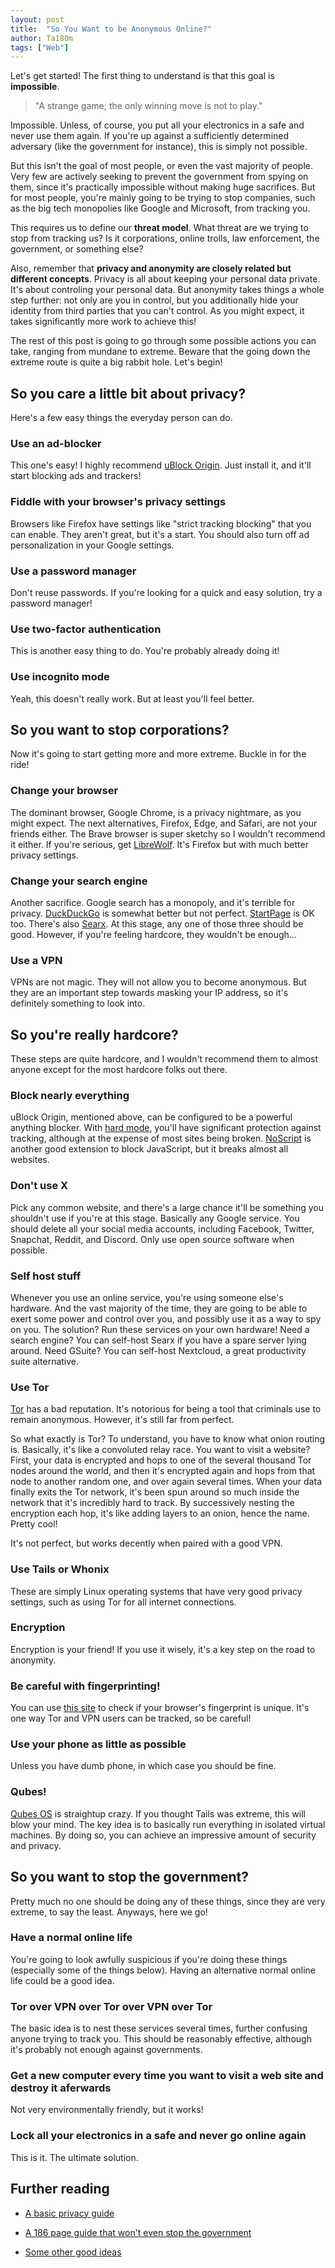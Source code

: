 ```yaml
---
layout: post
title:  "So You Want to be Anonymous Online?"
author: Ta180m
tags: ["Web"]
---
```



Let's get started! The first thing to understand is that this goal is **impossible**.

> "A strange game; the only winning move is not to play."

Impossible. Unless, of course, you put all your electronics in a safe and never use them again. If you're up against a sufficiently determined adversary (like the government for instance), this is simply not possible.

But this isn't the goal of most people, or even the vast majority of people. Very few are actively seeking to prevent the government from spying on them, since it's practically impossible without making huge sacrifices. But for most people, you're mainly going to be trying to stop companies, such as the big tech monopolies like Google and Microsoft, from tracking you.

This requires us to define our **threat model**. What threat are we trying to stop from tracking us? Is it corporations, online trolls, law enforcement, the government, or something else?

Also, remember that **privacy and anonymity are closely related but different concepts**. Privacy is all about keeping your personal data private. It's about controling your personal data. But anonymity takes things a whole step further: not only are you in control, but you additionally hide your identity from third parties that you can't control. As you might expect, it takes significantly more work to achieve this!

The rest of this post is going to go through some possible actions you can take, ranging from mundane to extreme. Beware that the going down the extreme route is quite a big rabbit hole. Let's begin!


## So you care a little bit about privacy?

Here's a few easy things the everyday person can do.

### Use an ad-blocker

This one's easy! I highly recommend [uBlock Origin](https://ublockorigin.com/). Just install it, and it'll start blocking ads and trackers!

### Fiddle with your browser's privacy settings

Browsers like Firefox have settings like "strict tracking blocking" that you can enable. They aren't great, but it's a start. You should also turn off ad personalization in your Google settings.

### Use a password manager

Don't reuse passwords. If you're looking for a quick and easy solution, try a password manager!

### Use two-factor authentication

This is another easy thing to do. You're probably already doing it!

### Use incognito mode

Yeah, this doesn't really work. But at least you'll feel better.


## So you want to stop corporations?

Now it's going to start getting more and more extreme. Buckle in for the ride!

### Change your browser

The dominant browser, Google Chrome, is a privacy nightmare, as you might expect. The next alternatives, Firefox, Edge, and Safari, are not your friends either. The Brave browser is super sketchy so I wouldn't recommend it either. If you're serious, get [LibreWolf](https://librewolf-community.gitlab.io/). It's Firefox but with much better privacy settings.

### Change your search engine

Another sacrifice. Google search has a monopoly, and it's terrible for privacy. [DuckDuckGo](https://duckduckgo.com/) is somewhat better but not perfect. [StartPage](https://startpage.com/) is OK too. There's also [Searx](https://searx.me/). At this stage, any one of those three should be good. However, if you're feeling hardcore, they wouldn't be enough...

### Use a VPN

VPNs are not magic. They will not allow you to become anonymous. But they are an important step towards masking your IP address, so it's definitely something to look into.


## So you're really hardcore?

These steps are quite hardcore, and I wouldn't recommend them to almost anyone except for the most hardcore folks out there.

### Block nearly everything

uBlock Origin, mentioned above, can be configured to be a powerful anything blocker. With [hard mode](https://github.com/gorhill/uBlock/wiki/Blocking-mode:-hard-mode), you'll have significant protection against tracking, although at the expense of most sites being broken. [NoScript](https://noscript.net/) is another good extension to block JavaScript, but it breaks almost all websites.

### Don't use X

Pick any common website, and there's a large chance it'll be something you shouldn't use if you're at this stage. Basically any Google service. You should delete all your social media accounts, including Facebook, Twitter, Snapchat, Reddit, and Discord. Only use open source software when possible.

### Self host stuff

Whenever you use an online service, you're using someone else's hardware. And the vast majority of the time, they are going to be able to exert some power and control over you, and possibly use it as a way to spy on you. The solution? Run these services on your own hardware! Need a search engine? You can self-host Searx if you have a spare server lying around. Need GSuite? You can self-host Nextcloud, a great productivity suite alternative.

### Use Tor

[Tor](https://www.torproject.org/) has a bad reputation. It's notorious for being a tool that criminals use to remain anonymous. However, it's still far from perfect.

So what exactly is Tor? To understand, you have to know what onion routing is. Basically, it's like a convoluted relay race. You want to visit a website? First, your data is encrypted and hops to one of the several thousand Tor nodes around the world, and then it's encrypted again and hops from that node to another random one, and over again several times. When your data finally exits the Tor network, it's been spun around so much inside the network that it's incredibly hard to track. By successively nesting the encryption each hop, it's like adding layers to an onion, hence the name. Pretty cool!

It's not perfect, but works decently when paired with a good VPN.

### Use Tails or Whonix

These are simply Linux operating systems that have very good privacy settings, such as using Tor for all internet connections.

### Encryption

Encryption is your friend! If you use it wisely, it's a key step on the road to anonymity.

### Be careful with fingerprinting!

You can use [this site](https://amiunique.org/) to check if your browser's fingerprint is unique. It's one way Tor and VPN users can be tracked, so be careful!

### Use your phone as little as possible

Unless you have dumb phone, in which case you should be fine.

### Qubes!

[Qubes OS](https://www.qubes-os.org/) is straightup crazy. If you thought Tails was extreme, this will blow your mind. The key idea is to basically run everything in isolated virtual machines. By doing so, you can achieve an impressive amount of security and privacy.


## So you want to stop the government?

Pretty much no one should be doing any of these things, since they are very extreme, to say the least. Anyways, here we go!

### Have a normal online life

You're going to look awfully suspicious if you're doing these things (especially some of the things below). Having an alternative normal online life could be a good idea.

### Tor over VPN over Tor over VPN over Tor

The basic idea is to nest these services several times, further confusing anyone trying to track you. This should be reasonably effective, although it's probably not enough against governments.

### Get a new computer every time you want to visit a web site and destroy it aferwards

Not very environmentally friendly, but it works!

### Lock all your electronics in a safe and never go online again

This is it. The ultimate solution.


## Further reading

- [A basic privacy guide](https://onlineprivacy101.info/)

- [A 186 page guide that won't even stop the government](https://anonymousplanet.org/guide.pdf)

- [Some other good ideas](https://gist.github.com/bluehat/354432b82650d0a722ed)


